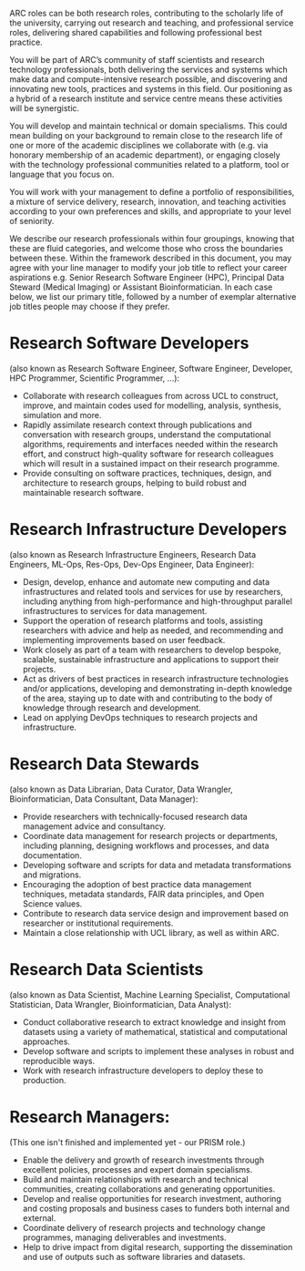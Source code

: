 ARC roles can be both research roles, contributing to the scholarly life of the university, carrying out research and teaching, and professional service roles, delivering shared capabilities and following professional best practice.

You will be part of ARC’s community of staff scientists and research technology professionals, both delivering the services and systems which make data and compute-intensive research possible, and discovering and innovating new tools, practices and systems in this field. Our positioning as a hybrid of a research institute and service centre means these activities will be synergistic.

You will develop and maintain technical or domain specialisms. This could mean building on your background to remain close to the research life of one or more of the academic disciplines we collaborate with (e.g. via honorary membership of an academic department), or engaging closely with the technology professional communities related to a platform, tool or language that you focus on.

You will work with your management to define a portfolio of responsibilities, a mixture of service delivery, research, innovation, and teaching activities according to your own preferences and skills, and appropriate to your level of seniority.

We describe our research professionals within four groupings, knowing that these are fluid categories, and welcome those who cross the boundaries between these. Within the framework described in this document, you may agree with your line manager to modify your job title to reflect your career aspirations e.g. Senior Research Software Engineer (HPC), Principal Data Steward (Medical Imaging) or Assistant Bioinformatician. In each case below, we list our primary title, followed by a number of exemplar alternative job titles people may choose if they prefer.

# Research Software Developers 

(also known as Research Software Engineer, Software Engineer, Developer, HPC Programmer, Scientific Programmer, ...):
* Collaborate with research colleagues from across UCL to construct, improve, and maintain codes used for modelling, analysis, synthesis, simulation and more.
* Rapidly assimilate research context through publications and conversation with research groups, understand the computational algorithms, requirements and interfaces needed within the research effort, and construct high-quality software for research colleagues which will result in a sustained impact on their research programme. 
* Provide consulting on software practices, techniques, design, and architecture to research groups, helping to build robust and maintainable research software.

# Research Infrastructure Developers 

(also known as Research Infrastructure Engineers, Research Data Engineers, ML-Ops, Res-Ops, Dev-Ops Engineer, Data Engineer):

* Design, develop, enhance and automate new computing and data infrastructures and related tools and services for use by researchers, including anything from high-performance and high-throughput parallel infrastructures to services for data management.
* Support the operation of research platforms and tools, assisting researchers with advice and help as needed, and recommending and implementing improvements based on user feedback.
* Work closely as part of a team with researchers to develop bespoke, scalable, sustainable infrastructure and applications to support their projects.
* Act as drivers of best practices in research infrastructure technologies and/or applications, developing and demonstrating in-depth knowledge of the area, staying up to date with and contributing to the body of knowledge through research and development.
* Lead on applying DevOps techniques to research projects and infrastructure.

# Research Data Stewards

(also known as Data Librarian, Data Curator, Data Wrangler, Bioinformatician, Data Consultant, Data Manager):

* Provide researchers with technically-focused research data management advice and consultancy.
* Coordinate data management for research projects or departments, including planning, designing workflows and processes, and data documentation.
* Developing software and scripts for data and metadata transformations and migrations.
* Encouraging the adoption of best practice data management techniques, metadata standards, FAIR data principles, and Open Science values.
* Contribute to research data service design and improvement based on researcher or institutional requirements.
* Maintain a close relationship with UCL library, as well as within ARC.

# Research Data Scientists

(also known as Data Scientist, Machine Learning Specialist, Computational Statistician, Data Wrangler, Bioinformatician, Data Analyst):

* Conduct collaborative research to extract knowledge and insight from datasets using a variety of mathematical, statistical and computational approaches.
* Develop software and scripts to implement these analyses in robust and reproducible ways.
* Work with research infrastructure developers to deploy these to production.

# Research Managers:

(This one isn't finished and implemented yet - our PRISM role.)

* Enable the delivery and growth of research investments through excellent policies, processes and expert domain specialisms.
* Build and maintain relationships with research and technical communities, creating collaborations and generating opportunities.
* Develop and realise opportunities for research investment, authoring and costing proposals and business cases to funders both internal and external.
* Coordinate delivery of research projects and technology change programmes, managing deliverables and investments.
* Help to drive impact from digital research, supporting the dissemination and use of outputs such as software libraries and datasets.
